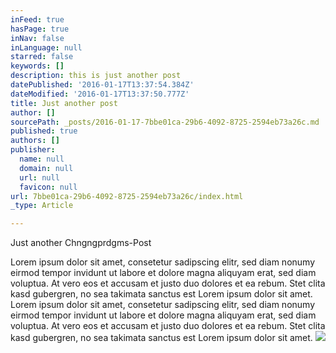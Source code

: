 ```yaml
---
inFeed: true
hasPage: true
inNav: false
inLanguage: null
starred: false
keywords: []
description: this is just another post
datePublished: '2016-01-17T13:37:54.384Z'
dateModified: '2016-01-17T13:37:50.777Z'
title: Just another post
author: []
sourcePath: _posts/2016-01-17-7bbe01ca-29b6-4092-8725-2594eb73a26c.md
published: true
authors: []
publisher:
  name: null
  domain: null
  url: null
  favicon: null
url: 7bbe01ca-29b6-4092-8725-2594eb73a26c/index.html
_type: Article

---
```

Just another Chngngprdgms-Post

Lorem ipsum dolor sit amet, consetetur sadipscing elitr, sed diam nonumy eirmod tempor invidunt ut labore et dolore magna aliquyam erat, sed diam voluptua. At vero eos et accusam et justo duo dolores et ea rebum. Stet clita kasd gubergren, no sea takimata sanctus est Lorem ipsum dolor sit amet. Lorem ipsum dolor sit amet, consetetur sadipscing elitr, sed diam nonumy eirmod tempor invidunt ut labore et dolore magna aliquyam erat, sed diam voluptua. At vero eos et accusam et justo duo dolores et ea rebum. Stet clita kasd gubergren, no sea takimata sanctus est Lorem ipsum dolor sit amet.
![](https://the-grid-user-content.s3-us-west-2.amazonaws.com/b026002c-6917-4f3a-adf8-22d8e754b92a.jpg)